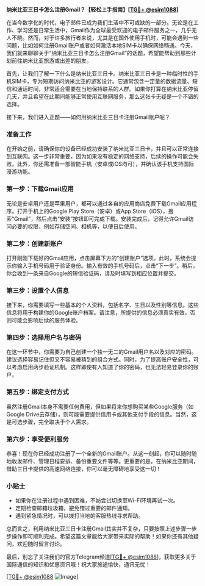 **纳米比亚三日卡怎么注册Gmail？【轻松上手指南】[[TG💪+ @esim1088](https://t.me/s/esim1088)]**

在当今数字化的时代，电子邮件已成为我们生活中不可或缺的一部分。无论是在工作、学习还是日常生活中，Gmail作为全球最受欢迎的电子邮件服务之一，几乎无人不晓。然而，对于许多旅行者来说，尤其是在国外使用手机时，可能会遇到一些问题，比如如何注册Gmail账户或者如何激活本地SIM卡以确保网络畅通。今天，我们就来聊聊关于“纳米比亚三日卡怎么注册Gmail”的话题，希望能帮助到那些计划前往纳米比亚旅游或出差的朋友。

首先，让我们了解一下什么是纳米比亚三日卡。纳米比亚三日卡是一种临时性的手机SIM卡，专为短期访问纳米比亚的游客设计。它通常包含一定量的数据流量、短信和通话时间，非常适合需要在当地保持联系的人群。如果你打算在纳米比亚停留几天，并且希望在此期间能够正常使用互联网服务，那么这张卡无疑是一个不错的选择。

接下来，我们进入正题——如何用纳米比亚三日卡注册Gmail账户呢？

### **准备工作**
在开始之前，请确保你的设备已经成功安装了纳米比亚三日卡，并且可以正常连接到互联网。这一步非常重要，因为如果没有稳定的网络支持，后续的操作可能会失败。此外，你还需准备一部智能手机（安卓或iOS均可），并确认该手机支持国际漫游功能。

### **第一步：下载Gmail应用**
无论是安卓用户还是苹果用户，都可以通过各自的应用商店免费下载Gmail应用程序。打开手机上的Google Play Store（安卓）或App Store（iOS），搜索“Gmail”，然后点击“安装”按钮即可完成下载。安装完成后，记得允许Gmail访问必要的权限，例如存储空间、相机等，以便日后使用。

### **第二步：创建新账户**
打开刚刚下载好的Gmail应用，点击屏幕下方的“创建账户”选项。此时，系统会提示你输入手机号码用于验证身份。输入有效的手机号码后，点击“下一步”。稍后，你会收到一条来自Google的短信验证码，请及时填写到相应位置并提交。

### **第三步：设置个人信息**
接下来，你需要填写一些基本的个人资料，包括名字、生日以及性别等信息。这些信息将用于构建你的Google账户档案。请注意，所提供的信息必须真实有效，否则可能会影响后续的服务体验。

### **第四步：选择用户名与密码**
在这一环节中，你需要为自己创建一个独一无二的Gmail用户名以及对应的密码。建议选择容易记住但又不容易被猜到的组合方式。同时，为了提高账户安全性，可以考虑启用两步验证机制。这样即使有人知道了你的密码，也无法轻易登录你的账户。

### **第五步：绑定支付方式**
虽然注册Gmail本身不需要任何费用，但如果将来你想购买某些Google服务（如Google Drive云存储），则可能需要提供信用卡或其他支付手段的信息。当然，这是可选步骤，完全取决于个人需求。

### **第六步：享受便利服务**
恭喜！现在你已经成功注册了一个全新的Gmail账户。从这一刻起，你可以随时随地收发邮件、管理日程安排、备份重要文件等等。更重要的是，在纳米比亚期间，借助三日卡提供的高速网络连接，你可以毫无障碍地享受这一切！

### **小贴士**
- 如果你在注册过程中遇到困难，不妨尝试切换至Wi-Fi环境再试一次。
- 定期检查邮箱垃圾箱，避免错过重要的邮件通知。
- 遇到紧急情况时，可以拨打当地的客服热线寻求帮助。

总而言之，利用纳米比亚三日卡注册Gmail其实并不复杂，只要按照上述步骤一步步操作即可顺利完成。希望这篇文章能给大家带来实际的帮助！如果你还有其他疑问，欢迎随时留言讨论。

最后，别忘了关注我们的官方Telegram频道[[TG💪+ @esim1088](https://t.me/s/esim1088)]，获取更多关于国际通信的知识和优惠资讯哦！祝大家旅途愉快，通讯无忧！

[[TG💪+ @esim1088](https://t.me/s/esim1088) ![Image](https://i.postimg.cc/4NQfJmqS/Snipaste-2025-05-13-00-14-12.png)]